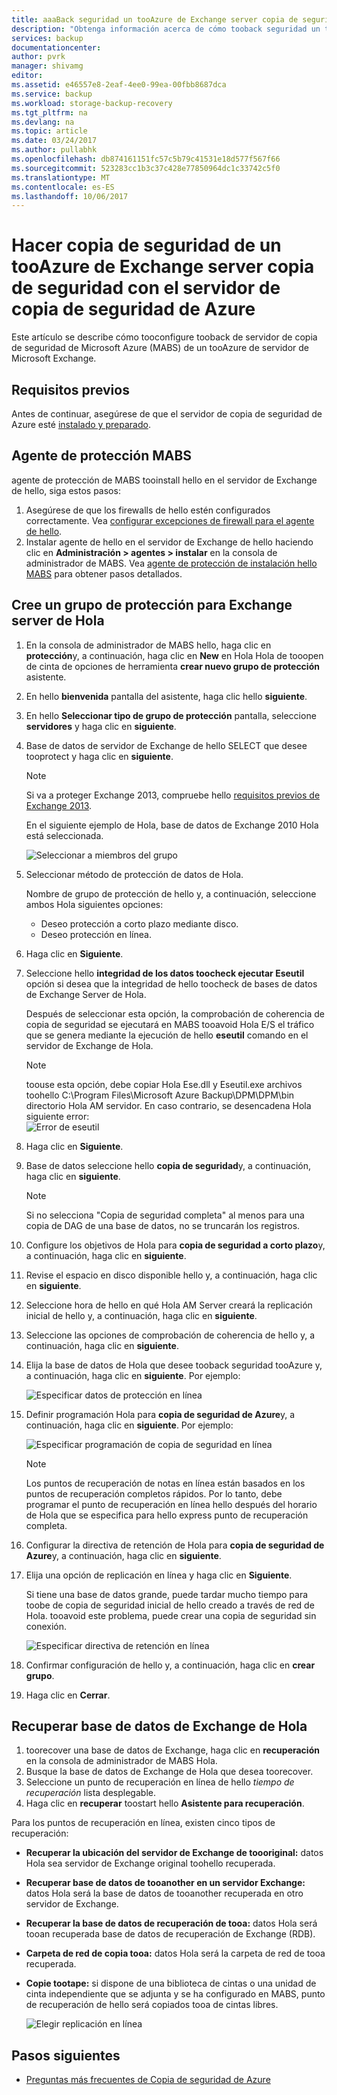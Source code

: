 ```yaml
---
title: aaaBack seguridad un tooAzure de Exchange server copia de seguridad con el servidor de copia de seguridad de Azure | Documentos de Microsoft
description: "Obtenga información acerca de cómo tooback seguridad un tooAzure del servidor de Exchange de copia de seguridad utilizando el servidor de copia de seguridad de Azure"
services: backup
documentationcenter: 
author: pvrk
manager: shivamg
editor: 
ms.assetid: e46557e8-2eaf-4ee0-99ea-00fbb8687dca
ms.service: backup
ms.workload: storage-backup-recovery
ms.tgt_pltfrm: na
ms.devlang: na
ms.topic: article
ms.date: 03/24/2017
ms.author: pullabhk
ms.openlocfilehash: db874161151fc57c5b79c41531e18d577f567f66
ms.sourcegitcommit: 523283cc1b3c37c428e77850964dc1c33742c5f0
ms.translationtype: MT
ms.contentlocale: es-ES
ms.lasthandoff: 10/06/2017
---
```

# <a name="back-up-an-exchange-server-tooazure-backup-with-azure-backup-server"></a>Hacer copia de seguridad de un tooAzure de Exchange server copia de seguridad con el servidor de copia de seguridad de Azure
Este artículo se describe cómo tooconfigure tooback de servidor de copia de seguridad de Microsoft Azure (MABS) de un tooAzure de servidor de Microsoft Exchange.  

## <a name="prerequisites"></a>Requisitos previos
Antes de continuar, asegúrese de que el servidor de copia de seguridad de Azure esté [instalado y preparado](backup-azure-microsoft-azure-backup.md).

## <a name="mabs-protection-agent"></a>Agente de protección MABS
agente de protección de MABS tooinstall hello en el servidor de Exchange de hello, siga estos pasos:

1. Asegúrese de que los firewalls de hello estén configurados correctamente. Vea [configurar excepciones de firewall para el agente de hello](https://technet.microsoft.com/library/Hh758204.aspx).
2. Instalar agente de hello en el servidor de Exchange de hello haciendo clic en **Administración > agentes > instalar** en la consola de administrador de MABS. Vea [agente de protección de instalación hello MABS](https://technet.microsoft.com/library/hh758186.aspx?f=255&MSPPError=-2147217396) para obtener pasos detallados.

## <a name="create-a-protection-group-for-hello-exchange-server"></a>Cree un grupo de protección para Exchange server de Hola
1. En la consola de administrador de MABS hello, haga clic en **protección**y, a continuación, haga clic en **New** en Hola Hola de tooopen de cinta de opciones de herramienta **crear nuevo grupo de protección** asistente.
2. En hello **bienvenida** pantalla del asistente, haga clic hello **siguiente**.
3. En hello **Seleccionar tipo de grupo de protección** pantalla, seleccione **servidores** y haga clic en **siguiente**.
4. Base de datos de servidor de Exchange de hello SELECT que desee tooprotect y haga clic en **siguiente**.

   > [!NOTE]
   > Si va a proteger Exchange 2013, compruebe hello [requisitos previos de Exchange 2013](https://technet.microsoft.com/library/dn751029.aspx).
   >
   >

    En el siguiente ejemplo de Hola, base de datos de Exchange 2010 Hola está seleccionada.

    ![Seleccionar a miembros del grupo](./media/backup-azure-backup-exchange-server/select-group-members.png)
5. Seleccionar método de protección de datos de Hola.

    Nombre de grupo de protección de hello y, a continuación, seleccione ambos Hola siguientes opciones:

   * Deseo protección a corto plazo mediante disco.
   * Deseo protección en línea.
6. Haga clic en **Siguiente**.
7. Seleccione hello **integridad de los datos toocheck ejecutar Eseutil** opción si desea que la integridad de hello toocheck de bases de datos de Exchange Server de Hola.

    Después de seleccionar esta opción, la comprobación de coherencia de copia de seguridad se ejecutará en MABS tooavoid Hola E/S el tráfico que se genera mediante la ejecución de hello **eseutil** comando en el servidor de Exchange de Hola.

   > [!NOTE]
   > toouse esta opción, debe copiar Hola Ese.dll y Eseutil.exe archivos toohello C:\Program Files\Microsoft Azure Backup\DPM\DPM\bin directorio Hola AM servidor. En caso contrario, se desencadena Hola siguiente error:  
   > ![Error de eseutil](./media/backup-azure-backup-exchange-server/eseutil-error.png)
   >
   >
8. Haga clic en **Siguiente**.
9. Base de datos seleccione hello **copia de seguridad**y, a continuación, haga clic en **siguiente**.

   > [!NOTE]
   > Si no selecciona "Copia de seguridad completa" al menos para una copia de DAG de una base de datos, no se truncarán los registros.
   >
   >
10. Configure los objetivos de Hola para **copia de seguridad a corto plazo**y, a continuación, haga clic en **siguiente**.
11. Revise el espacio en disco disponible hello y, a continuación, haga clic en **siguiente**.
12. Seleccione hora de hello en qué Hola AM Server creará la replicación inicial de hello y, a continuación, haga clic en **siguiente**.
13. Seleccione las opciones de comprobación de coherencia de hello y, a continuación, haga clic en **siguiente**.
14. Elija la base de datos de Hola que desee tooback seguridad tooAzure y, a continuación, haga clic en **siguiente**. Por ejemplo:

    ![Especificar datos de protección en línea](./media/backup-azure-backup-exchange-server/specify-online-protection-data.png)
15. Definir programación Hola para **copia de seguridad de Azure**y, a continuación, haga clic en **siguiente**. Por ejemplo:

    ![Especificar programación de copia de seguridad en línea](./media/backup-azure-backup-exchange-server/specify-online-backup-schedule.png)

    > [!NOTE]
    > Los puntos de recuperación de notas en línea están basados en los puntos de recuperación completos rápidos. Por lo tanto, debe programar el punto de recuperación en línea hello después del horario de Hola que se especifica para hello express punto de recuperación completa.
    >
    >
16. Configurar la directiva de retención de Hola para **copia de seguridad de Azure**y, a continuación, haga clic en **siguiente**.
17. Elija una opción de replicación en línea y haga clic en **Siguiente**.

    Si tiene una base de datos grande, puede tardar mucho tiempo para toobe de copia de seguridad inicial de hello creado a través de red de Hola. tooavoid este problema, puede crear una copia de seguridad sin conexión.  

    ![Especificar directiva de retención en línea](./media/backup-azure-backup-exchange-server/specify-online-retention-policy.png)
18. Confirmar configuración de hello y, a continuación, haga clic en **crear grupo**.
19. Haga clic en **Cerrar**.

## <a name="recover-hello-exchange-database"></a>Recuperar base de datos de Exchange de Hola
1. toorecover una base de datos de Exchange, haga clic en **recuperación** en la consola de administrador de MABS Hola.
2. Busque la base de datos de Exchange de Hola que desea toorecover.
3. Seleccione un punto de recuperación en línea de hello *tiempo de recuperación* lista desplegable.
4. Haga clic en **recuperar** toostart hello **Asistente para recuperación**.

Para los puntos de recuperación en línea, existen cinco tipos de recuperación:

* **Recuperar la ubicación del servidor de Exchange de toooriginal:** datos Hola sea servidor de Exchange original toohello recuperada.
* **Recuperar base de datos de tooanother en un servidor Exchange:** datos Hola será la base de datos de tooanother recuperada en otro servidor de Exchange.
* **Recuperar la base de datos de recuperación de tooa:** datos Hola será tooan recuperada base de datos de recuperación de Exchange (RDB).
* **Carpeta de red de copia tooa:** datos Hola será la carpeta de red de tooa recuperada.
* **Copie tootape:** si dispone de una biblioteca de cintas o una unidad de cinta independiente que se adjunta y se ha configurado en MABS, punto de recuperación de hello será copiados tooa de cintas libres.

    ![Elegir replicación en línea](./media/backup-azure-backup-exchange-server/choose-online-replication.png)

## <a name="next-steps"></a>Pasos siguientes
* [Preguntas más frecuentes de Copia de seguridad de Azure](backup-azure-backup-faq.md)
